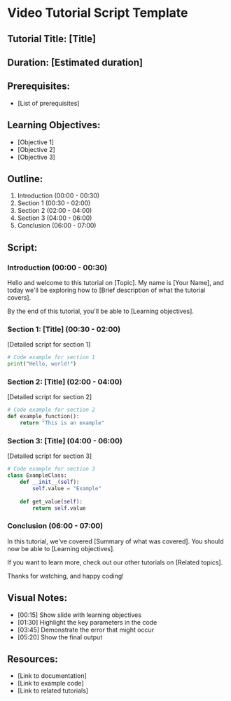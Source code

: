 # Video Tutorial Script Template

## Tutorial Title: [Title]

## Duration: [Estimated duration]

## Prerequisites:
- [List of prerequisites]

## Learning Objectives:
- [Objective 1]
- [Objective 2]
- [Objective 3]

## Outline:
1. Introduction (00:00 - 00:30)
2. Section 1 (00:30 - 02:00)
3. Section 2 (02:00 - 04:00)
4. Section 3 (04:00 - 06:00)
5. Conclusion (06:00 - 07:00)

## Script:

### Introduction (00:00 - 00:30)

Hello and welcome to this tutorial on [Topic]. My name is [Your Name], and today we'll be exploring how to [Brief description of what the tutorial covers].

By the end of this tutorial, you'll be able to [Learning objectives].

### Section 1: [Title] (00:30 - 02:00)

[Detailed script for section 1]

```python
# Code example for section 1
print("Hello, world!")
```

### Section 2: [Title] (02:00 - 04:00)

[Detailed script for section 2]

```python
# Code example for section 2
def example_function():
    return "This is an example"
```

### Section 3: [Title] (04:00 - 06:00)

[Detailed script for section 3]

```python
# Code example for section 3
class ExampleClass:
    def __init__(self):
        self.value = "Example"
    
    def get_value(self):
        return self.value
```

### Conclusion (06:00 - 07:00)

In this tutorial, we've covered [Summary of what was covered]. You should now be able to [Learning objectives].

If you want to learn more, check out our other tutorials on [Related topics].

Thanks for watching, and happy coding!

## Visual Notes:

- [00:15] Show slide with learning objectives
- [01:30] Highlight the key parameters in the code
- [03:45] Demonstrate the error that might occur
- [05:20] Show the final output

## Resources:

- [Link to documentation]
- [Link to example code]
- [Link to related tutorials]